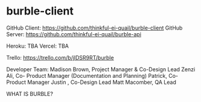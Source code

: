 # burble-client
GitHub Client: https://github.com/thinkful-ei-quail/burble-client
GitHub Server: https://github.com/thinkful-ei-quail/burble-api

Heroku:   TBA
Vercel:   TBA

Trello: https://trello.com/b/jlDSR9RT/burble


Developer Team:
Madison Brown, Project Manager & Co-Design Lead
Zenzi Ali, Co- Product Manager (Documentation and Planning)
Patrick, Co-Product Manager
Justin , Co-Design Lead
Matt Macomber, QA Lead

WHAT IS BURBLE?